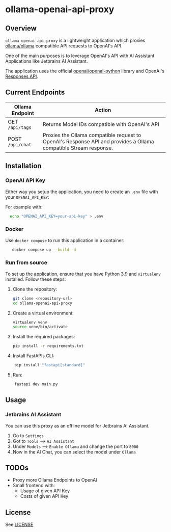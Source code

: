 # ollama-openai-api-proxy

## Overview
`ollama-openai-api-proxy` is a lightweight application which proxies [ollama/ollama](https://github.com/ollama/ollama) compatible API requests to OpenAI's API.

One of the main purposes is to leverage OpenAI's API with AI Assistant Applications like Jetbrains AI Assistant.

The application uses the official [openai/openai-python](https://github.com/openai/openai-python) library and OpenAI's [Responses API](https://platform.openai.com/docs/api-reference/responses). 

## Current Endpoints

| Ollama Endpoint  | Action                                                                                                           |
|------------------|------------------------------------------------------------------------------------------------------------------|
| GET `/api/tags`  | Returns Model IDs compatible with OpenAI's API                                                                   |
| POST `/api/chat` | Proxies the Ollama compatible request to OpenAI's Response API and provides a Ollama compatible Stream response. |

## Installation

### OpenAI API Key

Either way you setup the application, you need to create an `.env` file with your `OPENAI_API_KEY`:

For example with:

```bash
  echo "OPENAI_API_KEY=your-api-key" > .env
```

### Docker

Use `docker compose` to run this application in a container:

```bash
   docker compose up --build -d
```

### Run from source

To set up the application, ensure that you have Python 3.9 and `virtualenv` installed. Follow these steps:

1. Clone the repository:
   ```bash
   git clone <repository-url>
   cd ollama-openai-api-proxy
   ```

2. Create a virtual environment:
   ```bash
   virtualenv venv
   source venv/bin/activate
   ```

3. Install the required packages:
   ```bash
   pip install -r requirements.txt
   ```
4. Install FastAPIs CLI:
```bash
    pip install "fastapi[standard]"
```
5. Run:
```bash
    fastapi dev main.py
```

## Usage

### Jetbrains AI Assistant

You can use this proxy as an offline model for Jetbrains AI Assistant.

1. Go to `Settings`
2. Got to `Tools` --> `AI Assistant`
3. Under `Models` --> `Enable Ollama` and change the port to `8000`
4. Now in the AI Chat, you can select the model under `Ollama`

## TODOs

- Proxy more Ollama Endpoints to OpenAI
- Small frontend with:
  - Usage of given API Key
  - Costs of given API Key

## License

See [LICENSE](https://github.com/fwilldev/ollama-openai-api-proxy/blob/main/LICENSE)
